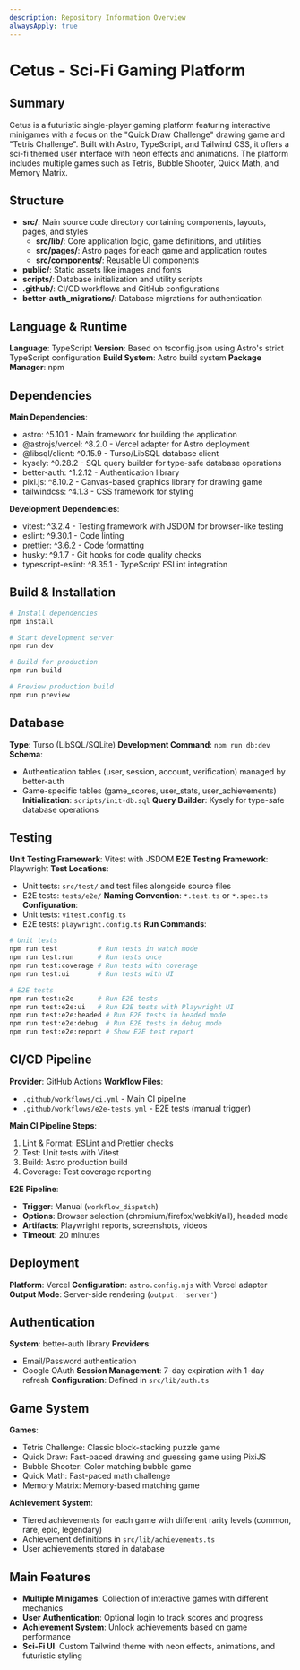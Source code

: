 ```yaml
---
description: Repository Information Overview
alwaysApply: true
---
```


# Cetus - Sci-Fi Gaming Platform


## Summary
Cetus is a futuristic single-player gaming platform featuring interactive minigames with a focus on the "Quick Draw Challenge" drawing game and "Tetris Challenge". Built with Astro, TypeScript, and Tailwind CSS, it offers a sci-fi themed user interface with neon effects and animations. The platform includes multiple games such as Tetris, Bubble Shooter, Quick Math, and Memory Matrix.

## Structure
- **src/**: Main source code directory containing components, layouts, pages, and styles
  - **src/lib/**: Core application logic, game definitions, and utilities
  - **src/pages/**: Astro pages for each game and application routes
  - **src/components/**: Reusable UI components
- **public/**: Static assets like images and fonts
- **scripts/**: Database initialization and utility scripts
- **.github/**: CI/CD workflows and GitHub configurations
- **better-auth_migrations/**: Database migrations for authentication

## Language & Runtime
**Language**: TypeScript
**Version**: Based on tsconfig.json using Astro's strict TypeScript configuration
**Build System**: Astro build system
**Package Manager**: npm

## Dependencies
**Main Dependencies**:
- astro: ^5.10.1 - Main framework for building the application
- @astrojs/vercel: ^8.2.0 - Vercel adapter for Astro deployment
- @libsql/client: ^0.15.9 - Turso/LibSQL database client
- kysely: ^0.28.2 - SQL query builder for type-safe database operations
- better-auth: ^1.2.12 - Authentication library
- pixi.js: ^8.10.2 - Canvas-based graphics library for drawing game
- tailwindcss: ^4.1.3 - CSS framework for styling

**Development Dependencies**:
- vitest: ^3.2.4 - Testing framework with JSDOM for browser-like testing
- eslint: ^9.30.1 - Code linting
- prettier: ^3.6.2 - Code formatting
- husky: ^9.1.7 - Git hooks for code quality checks
- typescript-eslint: ^8.35.1 - TypeScript ESLint integration

## Build & Installation
```bash
# Install dependencies
npm install

# Start development server
npm run dev

# Build for production
npm run build

# Preview production build
npm run preview
```

## Database
**Type**: Turso (LibSQL/SQLite)
**Development Command**: `npm run db:dev`
**Schema**: 
- Authentication tables (user, session, account, verification) managed by better-auth
- Game-specific tables (game_scores, user_stats, user_achievements)
**Initialization**: `scripts/init-db.sql`
**Query Builder**: Kysely for type-safe database operations

## Testing
**Unit Testing Framework**: Vitest with JSDOM
**E2E Testing Framework**: Playwright
**Test Locations**: 
- Unit tests: `src/test/` and test files alongside source files
- E2E tests: `tests/e2e/`
**Naming Convention**: `*.test.ts` or `*.spec.ts`
**Configuration**: 
- Unit tests: `vitest.config.ts`
- E2E tests: `playwright.config.ts`
**Run Commands**:
```bash
# Unit tests
npm run test          # Run tests in watch mode
npm run test:run      # Run tests once
npm run test:coverage # Run tests with coverage
npm run test:ui       # Run tests with UI

# E2E tests
npm run test:e2e      # Run E2E tests
npm run test:e2e:ui   # Run E2E tests with Playwright UI
npm run test:e2e:headed # Run E2E tests in headed mode
npm run test:e2e:debug  # Run E2E tests in debug mode
npm run test:e2e:report # Show E2E test report
```

## CI/CD Pipeline
**Provider**: GitHub Actions
**Workflow Files**: 
- `.github/workflows/ci.yml` - Main CI pipeline
- `.github/workflows/e2e-tests.yml` - E2E tests (manual trigger)

**Main CI Pipeline Steps**:
1. Lint & Format: ESLint and Prettier checks
2. Test: Unit tests with Vitest
3. Build: Astro production build
4. Coverage: Test coverage reporting

**E2E Pipeline**:
- **Trigger**: Manual (`workflow_dispatch`)
- **Options**: Browser selection (chromium/firefox/webkit/all), headed mode
- **Artifacts**: Playwright reports, screenshots, videos
- **Timeout**: 20 minutes

## Deployment
**Platform**: Vercel
**Configuration**: `astro.config.mjs` with Vercel adapter
**Output Mode**: Server-side rendering (`output: 'server'`)

## Authentication
**System**: better-auth library
**Providers**: 
- Email/Password authentication
- Google OAuth
**Session Management**: 7-day expiration with 1-day refresh
**Configuration**: Defined in `src/lib/auth.ts`

## Game System
**Games**: 
- Tetris Challenge: Classic block-stacking puzzle game
- Quick Draw: Fast-paced drawing and guessing game using PixiJS
- Bubble Shooter: Color matching bubble game
- Quick Math: Fast-paced math challenge
- Memory Matrix: Memory-based matching game

**Achievement System**: 
- Tiered achievements for each game with different rarity levels (common, rare, epic, legendary)
- Achievement definitions in `src/lib/achievements.ts`
- User achievements stored in database

## Main Features
- **Multiple Minigames**: Collection of interactive games with different mechanics
- **User Authentication**: Optional login to track scores and progress
- **Achievement System**: Unlock achievements based on game performance
- **Sci-Fi UI**: Custom Tailwind theme with neon effects, animations, and futuristic styling